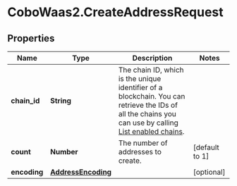 # CoboWaas2.CreateAddressRequest

## Properties

Name | Type | Description | Notes
------------ | ------------- | ------------- | -------------
**chain_id** | **String** | The chain ID, which is the unique identifier of a blockchain. You can retrieve the IDs of all the chains you can use by calling [List enabled chains](https://www.cobo.com/developers/v2/api-references/wallets/list-enabled-chains). | 
**count** | **Number** | The number of addresses to create. | [default to 1]
**encoding** | [**AddressEncoding**](AddressEncoding.md) |  | [optional] 



